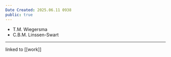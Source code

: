 ```yaml
---
Date Created: 2025.06.11 0938
public: true
---
```


- T.M. Wiegersma
- C.B.M. Linssen-Swart

---
linked to [[work]]